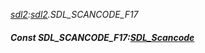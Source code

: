 _[sdl2](../../modules/sdl2/sdl2-module.md):[sdl2](../../modules/sdl2/sdl2-module.md).SDL\_SCANCODE\_F17_
##### Const SDL\_SCANCODE\_F17:[SDL_Scancode](../../modules/sdl2/sdl2-sdl_scancode.md)
